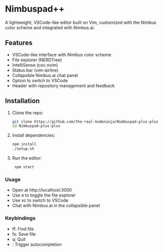 # Nimbuspad++

A lightweight, VSCode-like editor built on Vim, customized with the Nimbus color scheme and integrated with Nimbus.ai.

## Features
- VSCode-like interface with Nimbus color scheme
- File explorer (NERDTree)
- IntelliSense (coc.nvim)
- Status bar (vim-airline)
- Collapsible Nimbus.ai chat panel
- Option to switch to VSCode
- Header with repository management and feedback

## Installation
1. Clone the repo:
   ```bash
   git clone https://github.com/the-real-kodoninja/Nimbuspad-plus-plus.git
   cd Nimbuspad-plus-plus
   ```

2. Install dependencies:
   ```bash
   npm install
   ./setup.sh
   ```

3. Run the editor:
   ```bash
    npm start
    ```

### Usage
- Open at http://localhost:3000
- Use <Space>e to toggle the file explorer
- Use <Space>vc to switch to VSCode
- Chat with Nimbus.ai in the collapsible panel

### Keybindings
- <Space>ff: Find file
- <Space>fs: Save file
- <Space>q: Quit
- <C-Space>: Trigger autocompletion

